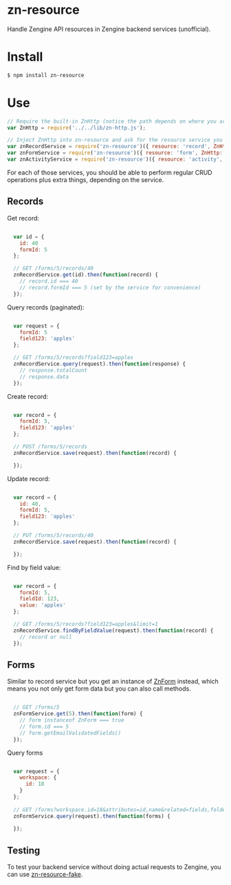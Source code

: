 # zn-resource

Handle Zengine API resources in Zengine backend services (unofficial).

# Install

```sh
$ npm install zn-resource
```

# Use

```js
// Require the built-in ZnHttp (notice the path depends on where you are)
var ZnHttp = require('../../lib/zn-http.js');

// Inject ZnHttp into zn-resource and ask for the resource service you want
var znRecordService = require('zn-resource')({ resource: 'record', ZnHttp: ZnHttp });
var znFormService = require('zn-resource')({ resource: 'form', ZnHttp: ZnHttp });
var znActivityService = require('zn-resource')({ resource: 'activity', ZnHttp: ZnHttp });
```

For each of those services, you should be able to perform regular CRUD operations plus extra things, depending on the service.

## Records

Get record:

```js

  var id = {
    id: 40
    formId: 5
  };

  // GET /forms/5/records/40
  znRecordService.get(id).then(function(record) {
    // record.id === 40
    // record.formId === 5 (set by the service for convenience)
  });
```

Query records (paginated):

```js

  var request = {
    formId: 5
    field123: 'apples'
  };

  // GET /forms/5/records?field123=apples
  znRecordService.query(request).then(function(response) {
    // response.totalCount
    // response.data
  });
```

Create record:

```js

  var record = {
    formId: 5,
    field123: 'apples'
  };

  // POST /forms/5/records
  znRecordService.save(request).then(function(record) {

  });
```
Update record:

```js

  var record = {
    id: 40,
    formId: 5,
    field123: 'apples'
  };

  // PUT /forms/5/records/40
  znRecordService.save(request).then(function(record) {

  });
```
Find by field value:

```js

  var record = {
    formId: 5,
    fieldId: 123,
    value: 'apples'
  };

  // GET /forms/5/records?field123=apples&limit=1
  znRecordService.findByFieldValue(request).then(function(record) {
    // record or null
  });
```

## Forms

Similar to record service but you get an instance of [ZnForm](https://github.com/rcarraretto/zn-resource/blob/master/src/zn-form.js) instead, which means you not only get form data but you can also call methods.

```js

  // GET /forms/5
  znFormService.get(5).then(function(form) {
    // form instanceof ZnForm === true
    // form.id === 5
    // form.getEmailValidatedFields()
  });
```

Query forms

```js

  var request = {
    workspace: {
      id: 18
    }
  };
  
  // GET /forms?workspace.id=18&attributes=id,name&related=fields,folders
  znFormService.query(request).then(function(forms) {
  
  });
```
## Testing

To test your backend service without doing actual requests to Zengine, you can use [zn-resource-fake](https://github.com/rcarraretto/zn-resource-fake).
